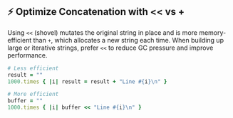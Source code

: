 ## ⚡️ Optimize Concatenation with << vs +
Using `<<` (shovel) mutates the original string in place and is more memory-efficient than `+`, which allocates a new string each time. When building up large or iterative strings, prefer `<<` to reduce GC pressure and improve performance.

```ruby
# Less efficient
result = ""
1000.times { |i| result = result + "Line #{i}\n" }

# More efficient
buffer = ""
1000.times { |i| buffer << "Line #{i}\n" }
```